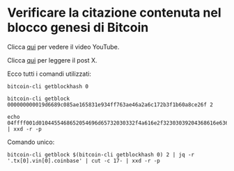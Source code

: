 # Verificare la citazione contenuta nel blocco genesi di Bitcoin

Clicca [qui](https://x.com/crypto_ita2/status/1891072558646333440) per vedere il video YouTube.

Clicca [qui](https://x.com/crypto_ita2/status/1891072558646333440) per leggere il post X.

Ecco tutti i comandi utilizzati:

```shell
bitcoin-cli getblockhash 0
```

```shell
bitcoin-cli getblock 000000000019d6689c085ae165831e934ff763ae46a2a6c172b3f1b60a8ce26f 2
```

```shell
echo 04ffff001d0104455468652054696d65732030332f4a616e2f32303039204368616e63656c6c6f72206f6e206272696e6b206f66207365636f6e64206261696c6f757420666f722062616e6b73 | xxd -r -p
```

Comando unico:

```shell
bitcoin-cli getblock $(bitcoin-cli getblockhash 0) 2 | jq -r '.tx[0].vin[0].coinbase' | cut -c 17- | xxd -r -p
```
